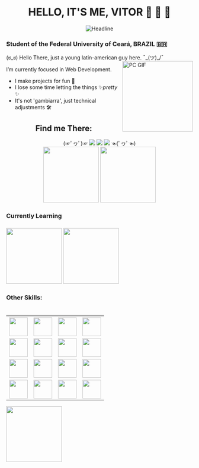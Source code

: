<!-- Portfolio Presentation -->
<h1 align="center">HELLO, IT'S ME, VITOR 👋 👋 👋</h1>
<div align=center>
  <img src="https://readme-typing-svg.herokuapp.com?color=%236FDA44&size=32&center=true&vCenter=true&width=600&height=50&lines=Information+Systems+Student;Back-End+Developer;Problem+Solver;Freelancer;" alt="Headline"/>
</div>
<h3> Student of the Federal University of Ceará, BRAZIL 🇧🇷 </h3>

(ಠ_ಠ) Hello There, just a young latin-american guy here. ¯\_(ツ)_/¯
<img align="right" alt="PC GIF" src="https://github.com/TheDudeThatCode/TheDudeThatCode/blob/master/Assets/Developer.gif" width="190"/>

I’m currently focused in Web Development.
- I make projects for fun 👀
- I lose some time letting the things ✨*pretty* ✨
- It's not 'gambiarra', just technical adjustments 🛠

<!-- Portfolio Contact Grid -->
<div>
  <div align="center">
    <h2><strong>Find me There:</strong></h2>
    (☞ﾟヮﾟ)☞ 
    <a href="https://www.instagram.com/u.vito.duarte/" target="_blank"><img src="https://img.shields.io/badge/-Instagram-%23E4405F?style=for-the-badge&logo=instagram&logoColor=white" target="_blank"></a>
    <a href = "mailto:v02hx10@gmail.com"><img src="https://img.shields.io/badge/-Gmail-%23333?style=for-the-badge&logo=gmail&logoColor=white" target="_blank"></a>
    <a href="https://www.linkedin.com/in/vitor-hugo-1601bb21a" target="_blank"><img src="https://img.shields.io/badge/-LinkedIn-%230077B5?style=for-the-badge&logo=linkedin&logoColor=white" target="_blank"></a>
    ☜(ﾟヮﾟ☜)
  </div>
  <div align="center">
      <img height="150em" src="https://github-readme-streak-stats.herokuapp.com/?user=Vitor-labs&layout=compact&langs_count=7&theme=tokyonight" />
      <img height="150em" src="https://github-readme-stats.vercel.app/api?username=Vitor-labs&show_icons=true&theme=tokyonight&include_all_commits=true&count_private=true" />
    <br/>
  </div>
</div>

<h3><strong>Currently Learning</strong><h3>
<img height="150em" src="https://user-images.githubusercontent.com/75076312/164616814-c4fa6b0a-d74b-46bc-a706-7baf07d72e53.png" />
<img height="150em" src="https://miro.medium.com/max/300/1*aGnLvSUPsxgvvai8lxbpBA.jpeg" />
  
  <h3 align="left"><strong>Other Skills:</strong><h3>
  <table align="left">
    <tr>
      <th><img align="center" width="50" height="50" src="https://cdn.jsdelivr.net/gh/devicons/devicon/icons/amazonwebservices/amazonwebservices-original.svg"/></th>
      <th><img align="center" width="50" height="50" src="https://cdn.jsdelivr.net/gh/devicons/devicon/icons/docker/docker-original.svg" /></th>
      <th><img align="center" width="50" height="50" src="https://cdn.jsdelivr.net/gh/devicons/devicon/icons/git/git-original.svg" /></th>
      <th><img align="center" width="50" height="50" src="https://cdn.jsdelivr.net/gh/devicons/devicon/icons/bash/bash-original.svg" /></th
    </tr>
    <tr>
      <td><img align="center" width="50" height="50" src="https://cdn.jsdelivr.net/gh/devicons/devicon/icons/django/django-plain.svg" /></td>
      <td><img align="center" width="50" height="50" src="https://cdn.jsdelivr.net/gh/devicons/devicon/icons/flask/flask-original.svg" /></td>
      <td><img align="center" width="50" height="50" src="https://cdn.jsdelivr.net/gh/devicons/devicon/icons/python/python-original.svg" /></td>
      <td><img align="center" width="50" height="50" src="https://cdn.jsdelivr.net/gh/devicons/devicon/icons/sqlite/sqlite-original.svg" /></td>
    </tr>
    <tr>
      <td><img align="center" width="50" height="50" src="https://cdn.jsdelivr.net/gh/devicons/devicon/icons/mongodb/mongodb-original.svg" /></td>
      <td><img align="center" width="50" height="50" src="https://cdn.jsdelivr.net/gh/devicons/devicon/icons/postgresql/postgresql-plain.svg" /></td>
      <td><img align="center" width="50" height="50" src="https://cdn.jsdelivr.net/gh/devicons/devicon/icons/nodejs/nodejs-original.svg" /></td>
      <td><img align="center" width="50" height="50" src="https://cdn.jsdelivr.net/gh/devicons/devicon/icons/typescript/typescript-plain.svg" /></td>
    </tr>
    <tr>
      <td><img align="center" width="50" height="50" src="https://cdn.jsdelivr.net/gh/devicons/devicon/icons/react/react-original.svg" /></td>
      <td><img align="center" width="50" height="50" src="https://cdn.jsdelivr.net/gh/devicons/devicon/icons/express/express-original.svg" /></td>
      <td><img align="center" width="50" height="50" src="https://cdn.jsdelivr.net/gh/devicons/devicon/icons/elixir/elixir-original.svg" /></td>
      <td><img align="center" width="50" height="50" src="https://cdn.jsdelivr.net/gh/devicons/devicon/icons/phoenix/phoenix-original.svg" /></td>
    </tr>
  </table>     
  <img align="left" height="150em" src="https://github-readme-stats.vercel.app/api/top-langs/?username=Vitor-labs&layout=compact&langs_count=6&theme=tokyonight" /> 
